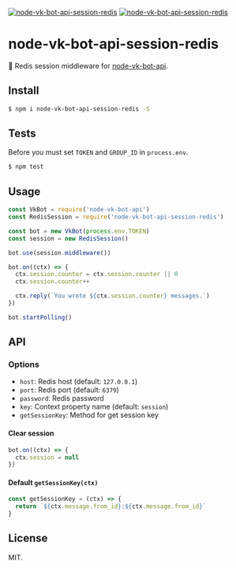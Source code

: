 [![node-vk-bot-api-session-redis](https://img.shields.io/npm/v/node-vk-bot-api-session-redis.svg?style=flat-square)](https://www.npmjs.com/package/node-vk-bot-api-session-redis/)
[![node-vk-bot-api-session-redis](https://img.shields.io/badge/code%20style-standard-brightgreen.svg?style=flat-square)](http://standardjs.com/)

# node-vk-bot-api-session-redis

📄 Redis session middleware for [node-vk-bot-api](https://github.com/node-vk-bot-api/node-vk-bot-api).

## Install

```sh
$ npm i node-vk-bot-api-session-redis -S
```

## Tests

Before you must set `TOKEN` and `GROUP_ID` in `process.env`.

```sh
$ npm test
```

## Usage

```javascript
const VkBot = require('node-vk-bot-api')
const RedisSession = require('node-vk-bot-api-session-redis')

const bot = new VkBot(process.env.TOKEN)
const session = new RedisSession()

bot.use(session.middleware())

bot.on((ctx) => {
  ctx.session.counter = ctx.session.counter || 0
  ctx.session.counter++

  ctx.reply(`You wrote ${ctx.session.counter} messages.`)
})

bot.startPolling()
```

## API

### Options

* `host`: Redis host (default: `127.0.0.1`)
* `port`: Redis port (default: `6379`)
* `password`: Redis password
* `key`: Context property name (default: `session`)
* `getSessionKey`: Method for get session key

#### Clear session

```js
bot.on((ctx) => {
  ctx.session = null
})
```

#### Default `getSessionKey(ctx)`

```js
const getSessionKey = (ctx) => {
  return `${ctx.message.from_id}:${ctx.message.from_id}` 
}
````

## License

MIT.


